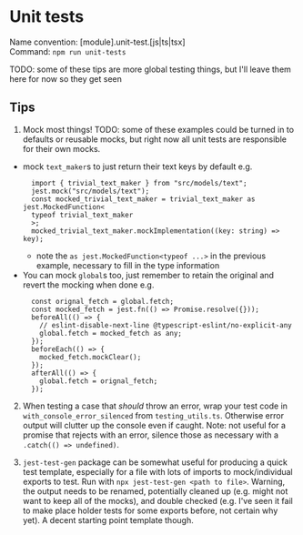# Unit tests

Name convention: [module].unit-test.[js|ts|tsx]  
Command: `npm run unit-tests`

TODO: some of these tips are more global testing things, but I'll leave them here for now so they get seen

## Tips

1. Mock most things! TODO: some of these examples could be turned in to defaults or reusable mocks, but right now all unit tests are responsible for their own mocks.

- mock `text_maker`s to just return their text keys by default e.g.
  ```
    import { trivial_text_maker } from "src/models/text";
    jest.mock("src/models/text");
    const mocked_trivial_text_maker = trivial_text_maker as jest.MockedFunction<
    typeof trivial_text_maker
    >;
    mocked_trivial_text_maker.mockImplementation((key: string) => key);
  ```
  - note the `as jest.MockedFunction<typeof ...>` in the previous example, necessary to fill in the type information
- You can mock `global`s too, just remember to retain the original and revert the mocking when done e.g.
  ```
    const orignal_fetch = global.fetch;
    const mocked_fetch = jest.fn(() => Promise.resolve({}));
    beforeAll(() => {
      // eslint-disable-next-line @typescript-eslint/no-explicit-any
      global.fetch = mocked_fetch as any;
    });
    beforeEach(() => {
      mocked_fetch.mockClear();
    });
    afterAll(() => {
      global.fetch = orignal_fetch;
    });
  ```

2. When testing a case that _should_ throw an error, wrap your test code in `with_console_error_silenced` from `testing_utils.ts`. Otherwise error output will clutter up the console even if caught. Note: not useful for a promise that rejects with an error, silence those as necessary with a `.catch(() => undefined)`.

3. `jest-test-gen` package can be somewhat useful for producing a quick test template, especially for a file with lots of imports to mock/individual exports to test. Run with `npx jest-test-gen <path to file>`. Warning, the output needs to be renamed, potentially cleaned up (e.g. might not want to keep all of the mocks), and double checked (e.g. I've seen it fail to make place holder tests for some exports before, not certain why yet). A decent starting point template though.
